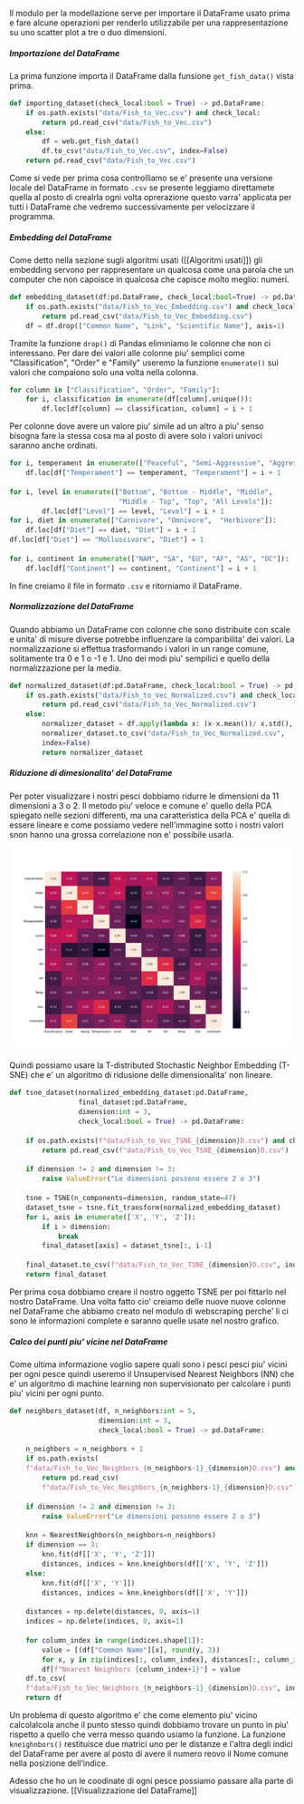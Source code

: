 Il modulo per la modellazione serve per importare il DataFrame usato prima e fare alcune operazioni per renderlo utilizzabile per una rappresentazione su uno scatter plot a tre o duo dimensioni.

##### Importazione del DataFrame
La prima funzione importa il DataFrame dalla funsione `get_fish_data()` vista prima.

```python
def importing_dataset(check_local:bool = True) -> pd.DataFrame:
    if os.path.exists("data/Fish_to_Vec.csv") and check_local:
        return pd.read_csv("data/Fish_to_Vec.csv")
    else:
        df = web.get_fish_data()
        df.to_csv("data/Fish_to_Vec.csv", index=False)
    return pd.read_csv("data/Fish_to_Vec.csv")
```

Come si vede per prima cosa controlliamo se e' presente una versione locale del DataFrame in formato  `.csv` se presente leggiamo direttamete quella al posto di crealrla ogni volta oprerazione questo varra' applicata per tutti i DataFrame che vedremo successivamente per velocizzare il programma.

##### Embedding del DataFrame
Come detto nella sezione sugli algoritmi usati ([[Algoritmi usati]]) gli embedding servono per rappresentare un qualcosa come una parola che un computer che non capoisce in qualcosa che capisce molto meglio: numeri. 

```python
def embedding_dataset(df:pd.DataFrame, check_local:bool=True) -> pd.DataFrame:
	if os.path.exists("data/Fish_to_Vec_Embedding.csv") and check_local:
		return pd.read_csv("data/Fish_to_Vec_Embedding.csv")
	df = df.drop(["Common Name", "Link", "Scientific Name"], axis=1)
```

Tramite la funzione `drop()` di Pandas eliminiamo le colonne che non ci interessano. Per dare dei valori alle colonne piu' semplici come "Classification", "Order" e "Family" useremo la funzione `enumerate()` sui valori che compaiono solo una volta nella colonna.

```python
for column in ["Classification", "Order", "Family"]:
	for i, classification in enumerate(df[column].unique()):
		df.loc[df[column] == classification, column] = i + 1
```

Per colonne dove avere un valore piu' simile ad un altro a piu' senso bisogna fare la stessa cosa ma al posto di avere solo i valori univoci saranno anche ordinati.

```python
for i, temperament in enumerate(["Peaceful", "Semi-Aggressive", "Aggressive"]):
	df.loc[df["Temperament"] == temperament, "Temperament"] = i + 1
  
for i, level in enumerate(["Bottom", "Bottom - Middle", "Middle", 
						   "Middle - Top", "Top", "All Levels"]):
        df.loc[df["Level"] == level, "Level"] = i + 1
for i, diet in enumerate(["Carnivore", "Omnivore",  "Herbivore"]):
	df.loc[df["Diet"] == diet, "Diet"] = i + 1
df.loc[df["Diet"] == "Molluscivore", "Diet"] = 1

for i, continent in enumerate(["NAM", "SA", "EU", "AF", "AS", "OC"]):
	df.loc[df["Continent"] == continent, "Continent"] = i + 1
```

In fine creiamo il file in formato `.csv` e ritorniamo il DataFrame.

##### Normalizzazione del DataFrame
Quando abbiamo un DataFrame con colonne che sono distribuite con scale e unita' di misure diverse potrebbe influenzare la comparibilita' dei valori. La normalizzazione si effettua trasformando i valori in un range comune, solitamente tra 0 e 1 o -1 e 1. Uno dei modi piu' sempilici e quello della normalizzazione per la media.

```python
def normalized_dataset(df:pd.DataFrame, check_local:bool = True) -> pd.DataFrame:
	if os.path.exists("data/Fish_to_Vec_Normalized.csv") and check_local:
		return pd.read_csv("data/Fish_to_Vec_Normalized.csv")
	else:
		normalizer_dataset = df.apply(lambda x: (x-x.mean())/ x.std(), axis=0)
		normalizer_dataset.to_csv("data/Fish_to_Vec_Normalized.csv",
		index=False)
		return normalizer_dataset
```

##### Riduzione di dimesionalita' del DataFrame
Per poter visualizzare i nostri pesci dobbiamo ridurre le dimensioni da 11 dimensioni a 3 o 2. Il metodo piu' veloce e comune e' quello della PCA spiegato nelle sezioni differenti, ma una caratteristica della PCA e' quella di essere lineare e come possiamo vedere nell'immagine sotto i nostri valori snon hanno una grossa correlazione non e' possibile usarla.

![Correlation_Matrix](img/Correlation_matrix.png)

Quindi possiamo usare la T-distributed Stochastic Neighbor Embedding (T-SNE) che e' un algoritmo di ridusione delle dimensionalita' non lineare.

```python
def tsne_dataset(normalized_embedding_dataset:pd.DataFrame,
				 final_dataset:pd.DataFrame,
				 dimension:int = 3,
				 check_local:bool = True) -> pd.DataFrame:
              
	if os.path.exists(f"data/Fish_to_Vec_TSNE_{dimension}D.csv") and check_local:
		return pd.read_csv(f"data/Fish_to_Vec_TSNE_{dimension}D.csv")
  
	if dimension != 2 and dimension != 3:
		raise ValueError("Le dimensioni possono essere 2 o 3")
  
	tsne = TSNE(n_components=dimension, random_state=47)
	dataset_tsne = tsne.fit_transform(normalized_embedding_dataset)
	for i, axis in enumerate(['X', 'Y', 'Z']):
		if i > dimension:
			break
		final_dataset[axis] = dataset_tsne[:, i-1]
  
	final_dataset.to_csv(f"data/Fish_to_Vec_TSNE_{dimension}D.csv", index=False)
	return final_dataset
```

Per prima cosa dobbiamo creare il nostro oggetto TSNE per poi fittarlo nel nostro DataFrame. Una volta fatto cio' creiamo delle nuove nuove colonne nel DataFrame che abbiamo creato nel modulo di webscraping perche' li ci sono le informazioni complete e saranno quelle usate nel nostro grafico.

##### Calco dei punti piu' vicine nel DataFrame
Come ultima informazione voglio sapere quali sono i pesci pesci piu' vicini per ogni pesce quindi useremo il Unsupervised Nearest Neighbors (NN) che e' un algoritmo di machine learning non supervisionato per calcolare i punti piu' vicini per ogni punto.

```python
def neighbors_dataset(df, n_neighbors:int = 5, 
					  dimension:int = 3, 
					  check_local:bool = True) -> pd.DataFrame:
					  
	n_neighbors = n_neighbors + 1
	if os.path.exists(
	f"data/Fish_to_Vec_Neighbors_{n_neighbors-1}_{dimension}D.csv") and check_local:
		return pd.read_csv(
		f"data/Fish_to_Vec_Neighbors_{n_neighbors-1}_{dimension}D.csv")
  
	if dimension != 2 and dimension != 3:
		raise ValueError("Le dimensioni possono essere 2 o 3")
  
	knn = NearestNeighbors(n_neighbors=n_neighbors)
	if dimension == 3:
		knn.fit(df[['X', 'Y', 'Z']])
		distances, indices = knn.kneighbors(df[['X', 'Y', 'Z']])
	else:
		knn.fit(df[['X', 'Y']])
		distances, indices = knn.kneighbors(df[['X', 'Y']])
  
	distances = np.delete(distances, 0, axis=1)
	indices = np.delete(indices, 0, axis=1)
  
	for column_index in range(indices.shape[1]):
		value = [(df["Common Name"][x], round(y, 3)) 
		for x, y in zip(indices[:, column_index], distances[:, column_index])]
		df[f"Nearest Neighbors {column_index+1}"] = value
	df.to_csv(
	f"data/Fish_to_Vec_Neighbors_{n_neighbors-1}_{dimension}D.csv", index=False)
	return df
```


Un problema di questo algoritmo e' che come elemento piu' vicino calcolalcola anche il punto stesso quindi dobbiamo trovare un punto in piu' rispetto a quello che verra messo quando usiamo la funzione. La funzione `kneighnbors()` restituisce due matrici uno per le distanze e l'altra degli indici del DataFrame per avere al posto di avere il numero reovo il Nome comune nella posizione dell'indice.

Adesso che ho un le coodinate di ogni pesce possiamo passare alla parte di visualizzazione.
[[Visualizzazione del DataFrame]]